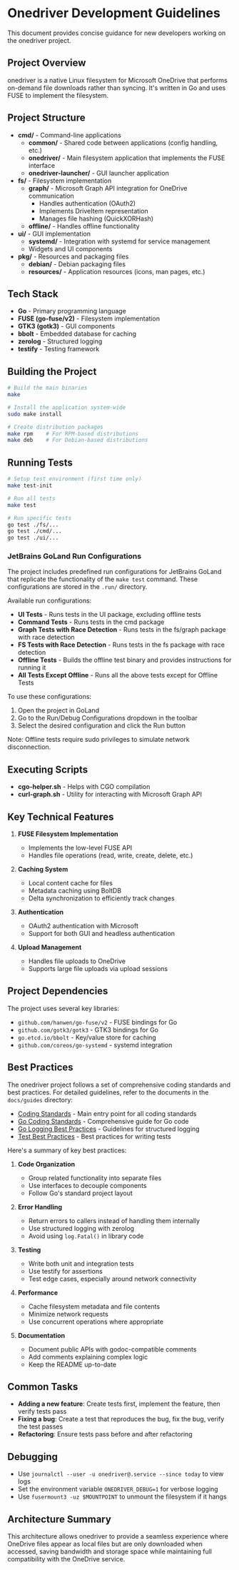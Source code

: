 # Onedriver Development Guidelines

This document provides concise guidance for new developers working on the onedriver project.

## Project Overview

onedriver is a native Linux filesystem for Microsoft OneDrive that performs on-demand file downloads rather than syncing. It's written in Go and uses FUSE to implement the filesystem.

## Project Structure

- **cmd/** - Command-line applications
  - **common/** - Shared code between applications (config handling, etc.)
  - **onedriver/** - Main filesystem application that implements the FUSE interface
  - **onedriver-launcher/** - GUI launcher application
- **fs/** - Filesystem implementation
  - **graph/** - Microsoft Graph API integration for OneDrive communication
    - Handles authentication (OAuth2)
    - Implements DriveItem representation
    - Manages file hashing (QuickXORHash)
  - **offline/** - Handles offline functionality
- **ui/** - GUI implementation
  - **systemd/** - Integration with systemd for service management
  - Widgets and UI components
- **pkg/** - Resources and packaging files
  - **debian/** - Debian packaging files
  - **resources/** - Application resources (icons, man pages, etc.)

## Tech Stack

- **Go** - Primary programming language
- **FUSE (go-fuse/v2)** - Filesystem implementation
- **GTK3 (gotk3)** - GUI components
- **bbolt** - Embedded database for caching
- **zerolog** - Structured logging
- **testify** - Testing framework

## Building the Project

```bash
# Build the main binaries
make

# Install the application system-wide
sudo make install

# Create distribution packages
make rpm    # For RPM-based distributions
make deb    # For Debian-based distributions
```

## Running Tests

```bash
# Setup test environment (first time only)
make test-init

# Run all tests
make test

# Run specific tests
go test ./fs/...
go test ./cmd/...
go test ./ui/...
```

### JetBrains GoLand Run Configurations

The project includes predefined run configurations for JetBrains GoLand that replicate the functionality of the `make test` command. These configurations are stored in the `.run/` directory.

Available run configurations:
- **UI Tests** - Runs tests in the UI package, excluding offline tests
- **Command Tests** - Runs tests in the cmd package
- **Graph Tests with Race Detection** - Runs tests in the fs/graph package with race detection
- **FS Tests with Race Detection** - Runs tests in the fs package with race detection
- **Offline Tests** - Builds the offline test binary and provides instructions for running it
- **All Tests Except Offline** - Runs all the above tests except for Offline Tests

To use these configurations:
1. Open the project in GoLand
2. Go to the Run/Debug Configurations dropdown in the toolbar
3. Select the desired configuration and click the Run button

Note: Offline tests require sudo privileges to simulate network disconnection.

## Executing Scripts

- **cgo-helper.sh** - Helps with CGO compilation
- **curl-graph.sh** - Utility for interacting with Microsoft Graph API

## Key Technical Features

1. **FUSE Filesystem Implementation**
   - Implements the low-level FUSE API
   - Handles file operations (read, write, create, delete, etc.)

2. **Caching System**
   - Local content cache for files
   - Metadata caching using BoltDB
   - Delta synchronization to efficiently track changes

3. **Authentication**
   - OAuth2 authentication with Microsoft
   - Support for both GUI and headless authentication

4. **Upload Management**
   - Handles file uploads to OneDrive
   - Supports large file uploads via upload sessions

## Project Dependencies

The project uses several key libraries:
- `github.com/hanwen/go-fuse/v2` - FUSE bindings for Go
- `github.com/gotk3/gotk3` - GTK3 bindings for Go
- `go.etcd.io/bbolt` - Key/value store for caching
- `github.com/coreos/go-systemd` - systemd integration

## Best Practices

The onedriver project follows a set of comprehensive coding standards and best practices. For detailed guidelines, refer to the documents in the `docs/guides` directory:

- [Coding Standards](guides/coding_standards.md) - Main entry point for all coding standards
- [Go Coding Standards](guides/go_coding_standards.md) - Comprehensive guide for Go code
- [Go Logging Best Practices](guides/go_logging_best_practices.md) - Guidelines for structured logging
- [Test Best Practices](guides/test_best_practices.md) - Best practices for writing tests

Here's a summary of key best practices:

1. **Code Organization**
   - Group related functionality into separate files
   - Use interfaces to decouple components
   - Follow Go's standard project layout

2. **Error Handling**
   - Return errors to callers instead of handling them internally
   - Use structured logging with zerolog
   - Avoid using `log.Fatal()` in library code

3. **Testing**
   - Write both unit and integration tests
   - Use testify for assertions
   - Test edge cases, especially around network connectivity

4. **Performance**
   - Cache filesystem metadata and file contents
   - Minimize network requests
   - Use concurrent operations where appropriate

5. **Documentation**
   - Document public APIs with godoc-compatible comments
   - Add comments explaining complex logic
   - Keep the README up-to-date

## Common Tasks

- **Adding a new feature**: Create tests first, implement the feature, then verify tests pass
- **Fixing a bug**: Create a test that reproduces the bug, fix the bug, verify the test passes
- **Refactoring**: Ensure tests pass before and after refactoring

## Debugging

- Use `journalctl --user -u onedriver@.service --since today` to view logs
- Set the environment variable `ONEDRIVER_DEBUG=1` for verbose logging
- Use `fusermount3 -uz $MOUNTPOINT` to unmount the filesystem if it hangs

## Architecture Summary

This architecture allows onedriver to provide a seamless experience where OneDrive files appear as local files but are only downloaded when accessed, saving bandwidth and storage space while maintaining full compatibility with the OneDrive service.
